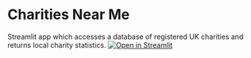 # Charities Near Me
Streamlit app which accesses a database of registered UK charities and returns local charity statistics.
[![Open in Streamlit](https://static.streamlit.io/badges/streamlit_badge_black_white.svg)](https://share.streamlit.io/gk63/charitiesnearme/main/app.py)
